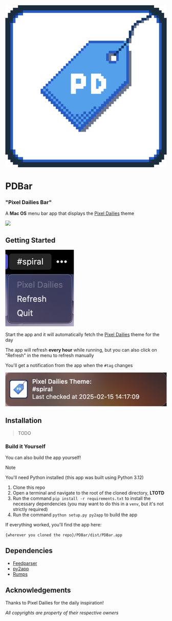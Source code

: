 <img src="src/appicon.png" alt="app icon"/>

# PDBar
### "Pixel Dailies Bar"

A **Mac OS** menu bar app that displays the [Pixel Dailies](https://mastodon.art/@pixel_dailies) theme

<img src="https://badgen.net/badge/latest/0.1.0"/>


## Getting Started

<img src="screenshots/main.png" alt="a screenshot of the main application menu" />

Start the app and it will automatically fetch the [Pixel Dailies](https://mastodon.art/@pixel_dailies) theme for the day

The app will refresh **every hour** while running, but you can also click on "Refresh" in the menu to refresh manually

You'll get a notification from the app when the `#tag` changes

<img src="screenshots/notification.png" alt="a screenshot of a typical notification from this app" />

## Installation

> TODO

### Build it Yourself

You can also build the app yourself!

> [!NOTE]
> You'll need Python installed (this app was built using Python 3.12)

1. Clone this repo
2. Open a terminal and navigate to the root of the cloned directory, **LTOTD**
3. Run the command `pip install -r requirements.txt` to install the necessary dependencies (you may want to do this in a `venv`, but it's not strictly required)
4. Run the command `python setup.py py2app` to build the app

If everything worked, you'll find the app here:

`{wherever you cloned the repo}/PDBar/dist/PDBar.app`

## Dependencies

  - [Feedparser](https://feedparser.readthedocs.io/en/latest/index.html)
  - [py2app](https://py2app.readthedocs.io/en/latest/index.htm)
  - [Rumps](https://github.com/jaredks/rumps?tab=readme-ov-file)

## Acknowledgements

Thanks to Pixel Dailies for the daily inspiration!

*All copyrights are property of their respective owners*
